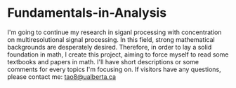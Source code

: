 # Fundamentals-in-Analysis
I'm going to continue my research in siganl processing with concentration on multiresolutional signal processing. 
In this field, strong mathematical backgrounds are desperately desired. 
Therefore, in order to lay a solid foundation in math, I create this project, aiming to force myself to read some textbooks and papers in math.
I'll have short descriptions or some comments for every topics I'm focusing on. If visitors have any questions, please contact me: tao8@ualberta.ca
